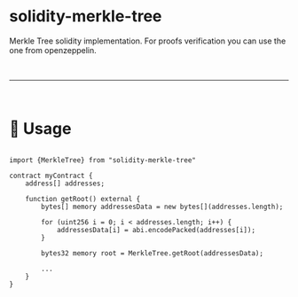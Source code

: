 # solidity-merkle-tree

Merkle Tree solidity implementation. For proofs verification you can use the one from openzeppelin.

&nbsp;

---

&nbsp;

# :rocket: Usage

```sol

import {MerkleTree} from "solidity-merkle-tree"

contract myContract {
    address[] addresses;

    function getRoot() external {
        bytes[] memory addressesData = new bytes[](addresses.length);

        for (uint256 i = 0; i < addresses.length; i++) {
            addressesData[i] = abi.encodePacked(addresses[i]);
        }

        bytes32 memory root = MerkleTree.getRoot(addressesData);

        ...
    }
}


```
